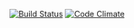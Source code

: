 [![Build Status](https://travis-ci.org/mluukkai/ratebeer-public.png)](https://travis-ci.org/teemujsa/ratebeer)
[![Code Climate](https://codeclimate.com/github/teemujsa/ratebeer.png)](https://codeclimate.com/github/teemujsa/ratebeer)